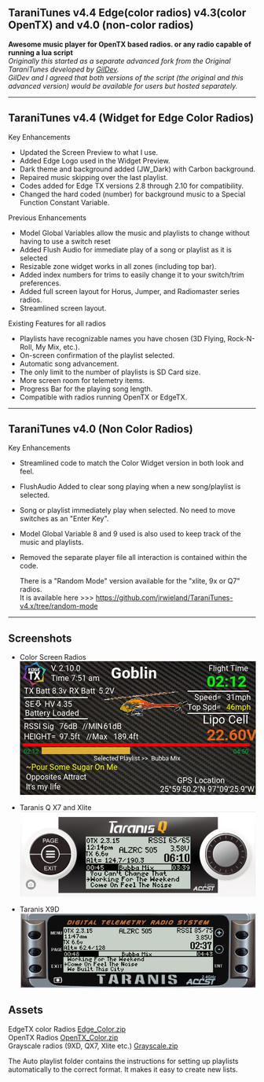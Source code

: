 ## TaraniTunes v4.4 Edge(color radios) v4.3(color OpenTX) and v4.0 (non-color radios)
  
**Awesome music player for OpenTX based radios. or any radio capable of running a lua script**  
*Originally this started as a separate advanced fork from the Original TaraniTunes developed by [GilDev](https://github.com/GilDev).     
GilDev and I agreed that both versions of the script (the original and this advanced version) would be available for users but hosted separately.*

---------------        
     
## TaraniTunes v4.4  (Widget for Edge Color Radios)
Key Enhancements 
* Updated the Screen Preview to what I use.
* Added Edge Logo used in the Widget Preview.
* Dark theme and background added (JW_Dark) with Carbon background.
* Repaired music skipping over the last playlist.
* Codes added for Edge TX versions 2.8 through 2.10 for compatibility.
* Changed the hard coded (number) for background music to a Special Function Constant Variable.

Previous Enhancements 
* Model Global Variables allow the music and playlists to change without having to use a switch reset    
* Added Flush Audio for immediate play of a song or playlist as it is selected   
* Resizable zone widget works in all zones (including top bar). 
* Added index numbers for trims to easily change it to your switch/trim preferences.  
* Added full screen layout for Horus, Jumper, and Radiomaster series radios.  
* Streamlined screen layout. 
   
Existing Features for all radios  
* Playlists have recognizable names you have chosen (3D Flying, Rock-N-Roll, My Mix, etc.).  
* On-screen confirmation of the playlist selected.  
* Automatic song advancement.  
* The only limit to the number of playlists is SD Card size.  
* More screen room for telemetry items.  
* Progress Bar for the playing song length.  
* Compatible with radios running OpenTX or EdgeTX.  
----------------
## TaraniTunes v4.0  (Non Color Radios)  ##
Key Enhancements   
* Streamlined code to match the Color Widget version in both look and feel.    
* FlushAudio Added to clear song playing when a new song/playlist is selected.   
* Song or playlist immediately play when selected.  No need to move switches as an "Enter Key".    
* Model Global Variable 8 and 9 used is also used to keep track of the music and playlists.      
* Removed the separate player file all interaction is contained within the code.   
  
  There is a "Random Mode" version available for the "xlite, 9x or Q7" radios.  
  It is available here >>> https://github.com/jrwieland/TaraniTunes-v4.x/tree/random-mode
----------------


## Screenshots  
* Color Screen Radios  
  ![Color Screen Layout](Color%20Screen%20Widget/Screenshots3/Colorscreen.PNG)  
  
* Taranis Q X7 and Xlite  
  ![Taranis QX7](Screenshots/TaraniTunesQX7.PNG) 
  
* Taranis X9D  
  ![Taranis X9D](Screenshots/TaraniTunesX9D.PNG)   

  
## Assets
EdgeTX color Radios [Edge_Color.zip](https://github.com/jrwieland/TaraniTunes-v4.x/files/5974030/Color.Installation.zip)      
OpenTX Radios  [OpenTX_Color.zip](https://github.com/jrwieland/TaraniTunes-v4.x/files/5974030/Color.Installation.zip)      
Grayscale radios (9XD, QX7, Xlite etc.) [Grayscale.zip](https://github.com/jrwieland/TaraniTunes-v4.x/files/5973891/Grayscale.zip)     

The Auto playlist folder contains the instructions for setting up playlists automatically to the correct format.  It makes it easy to create new lists.
